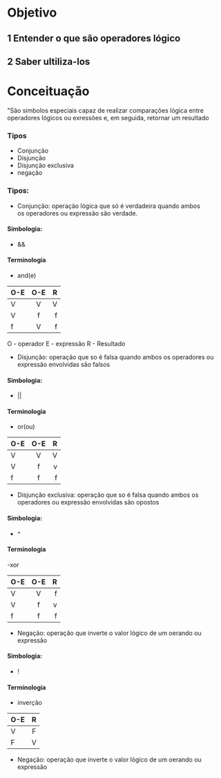 
# Objetivo
## 1 Entender o que são operadores lógico
## 2 Saber ultiliza-los
# Conceituação
"São simbolos especiais capaz de realizar comparações lógica
entre operadores lógicos ou  exressões e, em seguida, 
retornar um resultado

### Tipos
- Conjunção
- Disjunção
- Disjunção exclusiva
- negação

### Tipos:
- Conjunção: operação lógica que  só é verdadeira quando ambos   
os operadores  ou expressão são verdade.                        
#### Simbologia:                                                          
- &&                                                                            
#### Terminologia
- and(e)

 O-E | O-E |  R
:--------- | :------: | -------:
 V | V | V
 V | f | f
 f | V | f

O - operador E - expressão R - Resultado

 - Disjunção: operação que so é falsa quando ambos os
 operadores ou expressão envolvidas são falsos

#### Simbologia:                                                          
- ||                                                                            
#### Terminologia
- or(ou)

 O-E | O-E |  R
:--------- | :------: | -------:
 V | V | V
 V | f | v
 f | f | f

- Disjunção exclusiva: operação que so é falsa quando ambos os
 operadores ou expressão envolvidas são opostos

#### Simbologia:                                                          
- ^                                                                          
#### Terminologia
-xor

 O-E | O-E |  R
:--------- | :------: | -------:
 V | V | f
 V | f | v
 f | f | f

 - Negação: operação que inverte o valor lógico de um oerando
 ou expressão

#### Simbologia:                                                          
- !                                                                         
#### Terminologia
- inverção

 O-E | R | 
:--------- | :------:
 V | F
 F | V
 
 - Negação: operação que inverte o valor lógico de um oerando
 ou expressão
